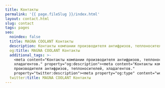 ```yaml
---
title: Контакты
permalink: '{{ page.fileSlug }}/index.html'
layout: contact.html
slug: contact
tags: pages
seo:
  noindex: false
  title: MAGNA COOLANT Контакты
  description: Контакты компании производителя антифризов, теплоносителей, хладагентов.
  og:title: MAGNA COOLANT Контакты
  additional_tags: >-
    <meta content="Контакты компании производителя антифризов, теплоносителей,
    хладагентов." property="og:description"><meta content="Контакты компании
    производителя антифризов, теплоносителей, хладагентов."
    property="twitter:description"><meta property="og:type" content="website">
  twitter:title: MAGNA COOLANT Контакты
---
```



